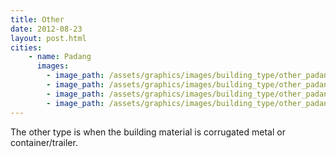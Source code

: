 ```yaml
---
title: Other
date: 2012-08-23
layout: post.html
cities:
    - name: Padang
      images:
        - image_path: /assets/graphics/images/building_type/other_padang_01.jpg
        - image_path: /assets/graphics/images/building_type/other_padang_02.jpg
        - image_path: /assets/graphics/images/building_type/other_padang_03.jpg
        - image_path: /assets/graphics/images/building_type/other_padang_04.jpg
---
```


The other type is when the building material is corrugated metal or container/trailer.